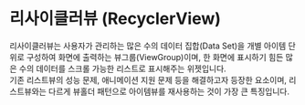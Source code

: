 # 리사이클러뷰 (RecyclerView)
리사이클러뷰는 사용자가 관리하는 많은 수의 데이터 집합(Data Set)을 개별 아이템 단위로 구성하여 화면에 출력하는 뷰그룹(ViewGroup)이며, 한 화면에 표시하기 힘든 많은 수의 데이터를 스크롤 가능한 리스트로 표시해주는 위젯입니다.<br>
기존 리스트뷰의 성능 문제, 애니메이션 지원 문제 등을 해결하고자 등장한 요소이며, 리스트뷰와는 다르게 뷰홀더 패턴으로 아이템뷰를 재사용하는 것이 가장 큰 특징입니다.<br>
